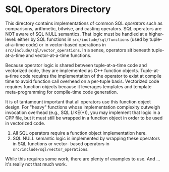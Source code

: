# SQL Operators Directory

This directory contains implementations of common SQL *operators* such as comparisons, arithmetic,
bitwise, and casting operators. SQL operators are NOT aware of SQL NULL semantics. That logic must 
be handled at a higher-level: either by SQL functions in `src/include/sql/functions` (used by 
tuple-at-a-time code) or in vector-based operations in `src/include/sql/vector_operations`. In a
sense, operators sit beneath tuple-at-a-time and vector-at-a-time functions.

Because operator logic is shared between tuple-at-a-time code and vectorized code, they are 
implemented as C++ function objects. Tuple-at-a-time code requires the implementation of the
operator to exist at compile time to avoid function call overhead on a per-tuple basis. Vectorized
code requires function objects because it leverages templates and template meta-programming for
compile-time code generation.

It is of tantamount important that all operators use this function object design. For "heavy"
functions whose implementation complexity outweigh invocation overhead (e.g., SQL LIKE(*)), you may
implement that logic in a CPP file, but it must still be wrapped in a function object in order to be
used in vectorized code. 

1. All SQL operators require a function object implementation here.
2. SQL NULL semantic logic is implemented by wrapping these operators in SQL functions or vector-
   based operators in `src/include/sql/vector_operations`.
   
While this requires some work, there are plenty of examples to use. And ... it's really not that
much work.